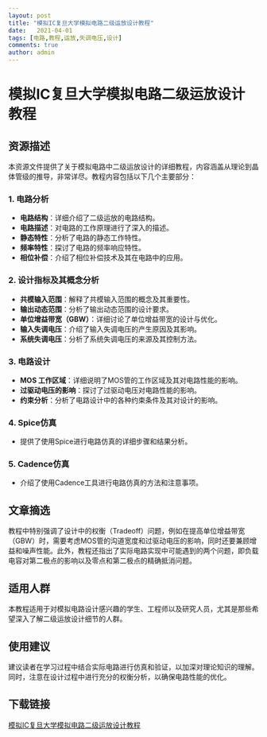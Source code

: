 ```yaml
---
layout: post
title: "模拟IC复旦大学模拟电路二级运放设计教程"
date:   2021-04-01
tags: [电路,教程,运放,失调电压,设计]
comments: true
author: admin
---
```

# 模拟IC复旦大学模拟电路二级运放设计教程

## 资源描述

本资源文件提供了关于模拟电路中二级运放设计的详细教程，内容涵盖从理论到晶体管级的推导，非常详尽。教程内容包括以下几个主要部分：

### 1. 电路分析
- **电路结构**：详细介绍了二级运放的电路结构。
- **电路描述**：对电路的工作原理进行了深入的描述。
- **静态特性**：分析了电路的静态工作特性。
- **频率特性**：探讨了电路的频率响应特性。
- **相位补偿**：介绍了相位补偿技术及其在电路中的应用。

### 2. 设计指标及其概念分析
- **共模输入范围**：解释了共模输入范围的概念及其重要性。
- **输出动态范围**：分析了输出动态范围的设计要求。
- **单位增益带宽（GBW）**：详细讨论了单位增益带宽的设计与优化。
- **输入失调电压**：介绍了输入失调电压的产生原因及其影响。
- **系统失调电压**：分析了系统失调电压的来源及其控制方法。

### 3. 电路设计
- **MOS 工作区域**：详细说明了MOS管的工作区域及其对电路性能的影响。
- **过驱动电压的影响**：探讨了过驱动电压对电路性能的影响。
- **约束分析**：分析了电路设计中的各种约束条件及其对设计的影响。

### 4. Spice仿真
- 提供了使用Spice进行电路仿真的详细步骤和结果分析。

### 5. Cadence仿真
- 介绍了使用Cadence工具进行电路仿真的方法和注意事项。

## 文章摘选

教程中特别强调了设计中的权衡（Tradeoff）问题，例如在提高单位增益带宽（GBW）时，需要考虑MOS管的沟道宽度和过驱动电压的影响，同时还要兼顾增益和噪声性能。此外，教程还指出了实际电路实现中可能遇到的两个问题，即负载电容对第二极点的影响以及零点和第二极点的精确抵消问题。

## 适用人群

本教程适用于对模拟电路设计感兴趣的学生、工程师以及研究人员，尤其是那些希望深入了解二级运放设计细节的人群。

## 使用建议

建议读者在学习过程中结合实际电路进行仿真和验证，以加深对理论知识的理解。同时，注意在设计过程中进行充分的权衡分析，以确保电路性能的优化。

## 下载链接

[模拟IC复旦大学模拟电路二级运放设计教程](https://pan.quark.cn/s/6f8f1ff73a0b)